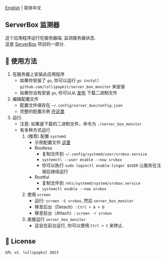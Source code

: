 [English](README.md) | 简体中文

## ServerBox 监测器
这个应用程序运行在服务器端, 监测服务器状态.  
这是 [ServerBox](https://github.com/lollipopkit/flutter_server_box) 项目的一部分.

## 📖 使用方法
1. 在服务器上安装此应用程序
    - 如果你安装了 `go`, 你可以运行 `go install github.com/lollipopkit/server_box_monitor` 来安装
    - 如果你没有安装 `go`, 你可以从 [发布](https://github.com/lollipopkit/server_box_monitor/releases) 下载二进制文件
2. 编辑配置文件
    - 配置文件保存在 `~/.config/server_box/config.json`
    - 完整的配置示例 [在这里](doc/CONFIG_zh.jsonc)
3. 运行.
    - 注意: 如果是下载的二进制文件，命令为 `./server_box_monitor`
    - 有多种方式运行
        1. (推荐) 配置 `systemd`
            - 示例配置文件 [这里](doc/srvbox.service)
            - Rootless
                - 复制文件到 `~/.config/systemd/user/srvbox.service`
                - `systemctl --user enable --now srvbox`
                - 你可以执行 `sudo loginctl enable-linger $USER` 让服务在注销后继续运行
            - Rootful
                - 复制文件到 `/etc/systemd/system/srvbox.service`
                - `systemctl enable --now srvbox`
        2. 使用 `screen`
            - 运行: `screen -S srvbox`, 然后 `server_box_monitor`
            - 移至后台（Detach）: `Ctrl + A + D`
            - 移至前台（Attach）: `screen -r srvbox`
        3. 直接运行 `server_box_monitor`
            - 这会在前台运行, 你可以使用 `Ctrl + C` 来停止.

## 🔖 License
`GPL v3. lollipopkit 2023`
